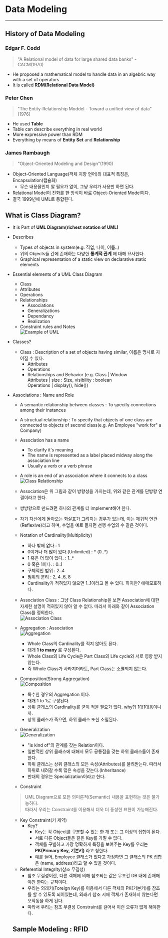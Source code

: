 # Data Modeling
---
## History of Data Modeling
### Edgar F. Codd
> "A Relational model of data for large shared data banks" - CACM(1970)  
- He proposed a mathematical model to handle data in an algebric way with a set of operators
- It is called __RDM(Relational Data Model)__

### Peter Chen
> "The Entity-Relationship Moddel - Toward a unified view of data"(1976)  
- He used __Table__
- Table can describe everything in real world
- More expressive power than RDM
- Everything by means of __Entity Set__ and __Relationship__

### James Rambaugh
> "Object-Oriented Modeling and Design"(1990)  
- Object-Oriented Language(객체 지향 언어)의 대표적 특징은, Encapsulation(캡슐화)
  - 무슨 내용물인지 알 필요가 없이, 그냥 우리가 사용만 하면 된다.
- Relational Model이 진화를 한 방식이 바로 Object-Oriented Model이다.
- 결국 1999년에 UML로 통합된다.

## What is Class Diagram?
- It is Part of __UML Diagram(richest notation of UML)__
- Describes
  - Types of objects in system(e.g. 직업, 나이, 이름..)
  - 위의 Objects들 간에 존재하는 다양한 __통계적 관계__ 에 대해 묘사한다.
  - Graphical representation of a static view on declarative static elements
- Essential elements of a UML Class Diagram
  - Class
  - Attributes
  - Operations
  - Relationships
    - Associations
    - Generalizations
    - Dependancy
    - Realization
  - Constraint rules and Notes  
![Example of UML](https://user-images.githubusercontent.com/71700079/132525374-8c80c5d6-869b-4f5d-8ec5-6d5f59f7f7f1.png)  

- Classes?
  - Class : Description of a set of objects having similar, 이름은 명사로 지어질 수 있다.
    - Attributes
    - Operations
    - Relationships and Behavior
  (e.g. Class | Window  
        Attributes | size : Size, visibility : boolean  
        Operations | display(), hide())
- Associations : Name and Role
  - A semantic relationship between classes : To specify connections among their instances
  - A structual relationship : To specify that objects of one class are connected to objects of second class(e.g. An Employee "work for" a Company)
  - Association has a name
    - To clarify it's meaning
    - The name is represented as a label placed midway along the association line
    - Usually a verb or a verb phrase
  - A role is an end of an association where it connects to a class  
  ![Class Relationship](https://user-images.githubusercontent.com/71700079/133072772-c2e09aa0-a4af-4b0a-bc30-e4da24d29412.png)  
  - Association은 위 그림과 같이 방향성을 가지는데, 위와 같은 관계를 단방향 연결이라고 한다.
  - 쌍방향으로 만드려면 하나의 관계를 더 implement해야 한다.
  - 자기 자신에게 돌아오는 화살표가 그려지는 경우가 있는데, 이는 재귀적 연관(Reflexive)라고 하며, 수업을 예로 들자면 선행 수업의 수 같은 것이다.
  - Notation of Cardinality(Multiplicity)
    - 하나 밖에 없다 : 1
    - 0이거나 더 많이 있다.(Unlimited) : * (0..*)
    - 1 혹은 더 많이 있다. : 1..*
    - 0 혹은 1이다. : 0..1
    - 구체적인 범위 : 2..4
    - 범위의 분리 : 2, 4..6, 8
    - Cardinality가 적혀있지 않으면 1..1이라고 볼 수 있다. 하지만? 애매모호하다.
  
  - Association Class : 그냥 Class Relationship을 보면 Association에 대한 자세한 설명이 적혀있지 않아 알 수 없다. 따라서 아래와 같이 Association Class를 정의한다.  
  ![Association Class](https://user-images.githubusercontent.com/71700079/133073426-7b627d25-589b-4f25-9028-f0c2b45a1cc1.png)  
  
  - Aggregation : Association  
    ![Aggregation](https://user-images.githubusercontent.com/71700079/133081767-5b502080-a8e5-41ca-b57b-0b340f5ac162.png)  
    - Whole Class의 Cardinality를 적지 않아도 된다.
    - 대개 __1 to many__ 로 구성된다.
    - Whole Class의 Life Cycle은 Part Class의 Life cycle와 서로 영향 받지 않는다.
    - 즉 Whole Class가 사라지더라도, Part Class는 소멸되지 않는다.
  
  - Composition(Strong Aggregation)  
    ![Composition](https://user-images.githubusercontent.com/71700079/133081780-856d89f5-900d-42f9-96a7-43a3f6a01cf5.png)  
    - 특수한 경우의 Aggregation 이다.
    - 대개 1 to 1로 구성된다.
    - 상위 클래스의 Cardinality를 굳이 적을 필요가 없다. why?) 1대1대응이니까.
    - 상위 클래스가 죽으면, 하위 클래스 또한 소멸된다.
  
  - Generalization  
    ![Generalization](https://user-images.githubusercontent.com/71700079/133081791-a8c77b1c-336f-43f4-b2f0-74f278bb38be.png)  
    - "is kind of"의 관계를 갖는 Relation이다.
    - 일반적인 상위 클래스에 대해서 모두 공통점을 갖는 하위 클래스들이 존재한다.
    - 하위 클래스는 상위 클래스의 모든 속성(Attributes)를 물려받는다. 따라서 하위로 내려갈 수록 많은 속성을 갖는다.(Inheritance)
    - 반대의 경우는 Specialization이라고 한다.
  
  - Constraint
  > UML Diagram으로 모든 의미론적(Semantic) 내용을 표현하는 것은 불가능하다.  
  > 따라서 우리는 Constraint를 이용해서 더욱 더 풍성한 표현이 가능해진다.  
    - Key Constraint(키 제약)
      - Key?
        - Key는 각 Object를 구분할 수 있는 한 개 또는 그 이상의 집합이 된다.
        - 서로 다른 Object들은 같은 Key를 가질 수 없다.
        - 객체를 구별하고 가장 명확하게 특징을 보여주는 Key를 우리는 __PK(Primary Key, 기본키)__ 라고 칭한다.
        - 예를 들어, Employee 클래스가 있다고 가정하면 그 클래스의 PK 집합은 (name, address)라고 할 수 있을 것이다.
    - Referential Integrity(참조 무결성)
      - 참조 무결성이란, 다른 객체에 의해 참조되는 값은 무조건 DB 내에 존재해야만 한다는 규칙이다.
      - 우리는 외래키(Foreign Key)를 이용해서 다른 객체의 PK(기본키)를 참조를 할 수 있도록 되어있는데, 외래키 참조 시에 객체가 존재하지 않는다면 오작동을 하게 된다.
      - 따라서 우리는 참조 무결성 Constraint를 걸어서 이런 오류가 없게 해야한다.
  
  ## Sample Modeling : RFID
